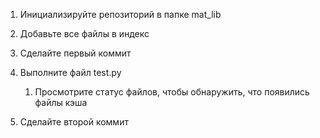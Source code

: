 1) Инициализируйте репозиторий в папке mat_lib
2) Добавьте все файлы в индекс
3) Сделайте первый коммит

4) Выполните файл test.py
    1. Просмотрите статус файлов, чтобы обнаружить, что появились файлы кэша

5) Сделайте второй коммит
